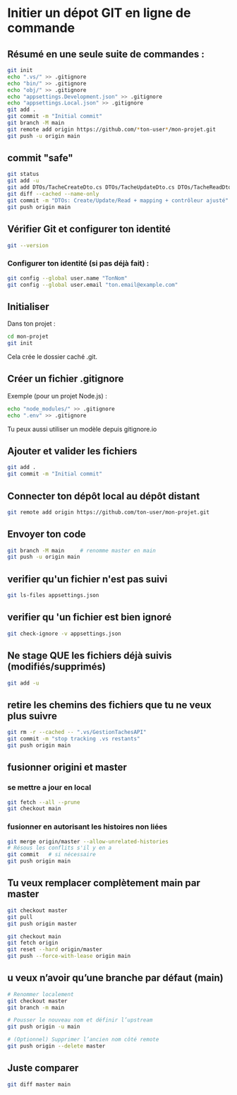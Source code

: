 # Initier un dépot GIT en ligne de commande

## Résumé en une seule suite de commandes :
```BASH
git init
echo ".vs/" >> .gitignore
echo "bin/" >> .gitignore
echo "obj/" >> .gitignore
echo "appsettings.Development.json" >> .gitignore
echo "appsettings.Local.json" >> .gitignore
git add .
git commit -m "Initial commit"
git branch -M main
git remote add origin https://github.com/*ton-user*/mon-projet.git
git push -u origin main
```

## commit "safe"
```BASH
git status
git add -u
git add DTOs/TacheCreateDto.cs DTOs/TacheUpdateDto.cs DTOs/TacheReadDto.cs -- ajout des fichiers créer
git diff --cached --name-only
git commit -m "DTOs: Create/Update/Read + mapping + contrôleur ajusté"
git push origin main
```

## Vérifier Git et configurer ton identité
``` BASH 
git --version
```

### Configurer ton identité (si pas déjà fait) :
``` BASH
git config --global user.name "TonNom" 
git config --global user.email "ton.email@example.com"
```

## Initialiser
Dans ton projet :
``` BASH
cd mon-projet
git init
```
Cela crée le dossier caché .git.

## Créer un fichier .gitignore
Exemple (pour un projet Node.js) :
``` BASH
echo "node_modules/" >> .gitignore
echo ".env" >> .gitignore
```
Tu peux aussi utiliser un modèle depuis gitignore.io

## Ajouter et valider les fichiers
``` BASH
git add .
git commit -m "Initial commit"
```

## Connecter ton dépôt local au dépôt distant
``` BASH
git remote add origin https://github.com/ton-user/mon-projet.git
```

## Envoyer ton code
``` BASH
git branch -M main     # renomme master en main
git push -u origin main
```

## verifier qu'un fichier n'est pas suivi
```BASH
git ls-files appsettings.json
```

## verifier qu 'un fichier est bien ignoré
```BASH
git check-ignore -v appsettings.json
```
##  Ne stage QUE les fichiers déjà suivis (modifiés/supprimés)
```BASH
git add -u
```

## retire les chemins des fichiers que tu ne veux plus suivre
```BASH
git rm -r --cached -- ".vs/GestionTachesAPI"
git commit -m "stop tracking .vs restants"
git push origin main
```
## fusionner origini et master
### se mettre a jour en local
```BASH
git fetch --all --prune
git checkout main
```

### fusionner en autorisant les histoires non liées
```BASH
git merge origin/master --allow-unrelated-histories
# Résous les conflits s'il y en a
git commit   # si nécessaire
git push origin main
```
## Tu veux remplacer complètement main par master
```BASH
git checkout master
git pull
git push origin master

git checkout main
git fetch origin
git reset --hard origin/master
git push --force-with-lease origin main
```

## u veux n’avoir qu’une branche par défaut (main)
```BASH
# Renommer localement
git checkout master
git branch -m main

# Pousser le nouveau nom et définir l’upstream
git push origin -u main

# (Optionnel) Supprimer l’ancien nom côté remote
git push origin --delete master
```

## Juste comparer
```BASH
git diff master main
```
